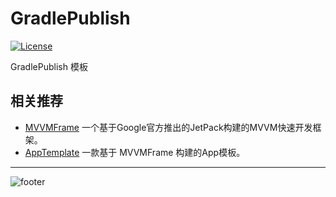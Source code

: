 # GradlePublish

[![License](https://img.shields.io/github/license/jenly1314/GradlePublish?logo=open-source-initiative)](https://opensource.org/licenses/mit)

GradlePublish 模板

## 相关推荐
- [MVVMFrame](https://github.com/jenly1314/MVVMFrame) 一个基于Google官方推出的JetPack构建的MVVM快速开发框架。
- [AppTemplate](https://github.com/jenly1314/AppTemplate) 一款基于 MVVMFrame 构建的App模板。
---

![footer](https://jenly1314.github.io/page/footer.svg)
